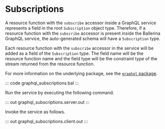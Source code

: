 # Subscriptions

A resource function with the `subscribe` accessor inside a GraphQL service
represents a field in the root `Subscription` object type. Therefore, if a
resource function with the `subscribe` accessor is present inside the
Ballerina GraphQL service, the auto-generated schema will have a `Subscription`
type.

Each resource function with the `subscribe` accessor in the service will
be added as a field of the `Subscription` type. The field name will be the
resource function name and the field type will be the constraint type of
the stream returned from the resource function.

For more information on the underlying package, see the
[`graphql` package](https://docs.central.ballerina.io/ballerina/graphql/latest/).

::: code graphql_subscriptions.bal :::

Run the service by executing the following command.

::: out graphql_subscriptions.server.out :::

Invoke the service as follows.

::: out graphql_subscriptions.client.out :::
